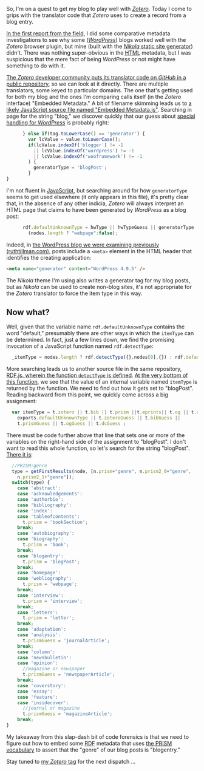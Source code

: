 <!--
.. title: What Zotero Wants From My Blog
.. slug: what-zotero-wants
.. date: 2018-04-27 05:33:37 UTC-05:00
.. tags: zotero, nikola, wordpress, metadata, html, microblogging, rdf, prism, javascript
.. category: 
.. link: 
.. description: Digging into Zotero translator code for embedded metadata to figure out what makes it decide something is a blog post.
.. type: text
-->

So, I'm on a quest to get my blog to play well with [_Zotero_](https://zotero.org). Today I come to grips with the translator code that _Zotero_ uses to create a record from a blog entry.<!-- TEASER_END -->

[In the first report from the field](/posts/2018/04/blogs-work-zotero/), I did some comparative metadata investigations to see why some ([_WordPress_](https://wordpress.org/)) blogs worked well with the _Zotero_ browser plugin, but mine (built with the [_Nikola_ static site generator](https://getnikola.com)) didn't. There was nothing super-obvious in the <abbr title="HyperText Markup Language">HTML</abbr> metadata, but I was suspicious that the mere fact of being _WordPress_ or not might have something to do with it.

[The _Zotero_ developer community puts its translator code on _GitHub_ in a public repository](https://github.com/zotero/translators), so we can look at it directly. There are multiple translators, some keyed to particular domains. The one that's getting used for both my blog and the ones I'm comparing calls itself (in the _Zotero_ interface) "Embedded Metadata." A bit of filename skimming leads us to [a likely JavaScript source file named "Embedded Metadata.js"](https://github.com/zotero/translators/blob/master/Embedded%20Metadata.js). Searching in page for the string "blog," we discover quickly that our guess about [special handling for _WordPress_](https://github.com/zotero/translators/blob/beb41ffeb07290e8937a0b99d313a868783487ab/Embedded%20Metadata.js#L272) is probably right:

```javascript
      } else if(tag.toLowerCase() == 'generator') {
        var lcValue = value.toLowerCase();
        if(lcValue.indexOf('blogger') != -1
          || lcValue.indexOf('wordpress') != -1
          || lcValue.indexOf('wooframework') != -1
        ) {
          generatorType = 'blogPost';
        }
}
```

I'm not fluent in [JavaScript](https://en.wikipedia.org/wiki/JavaScript), but searching around for how ```generatorType``` seems to get used elsewhere (it only appears in this file), it's pretty clear that, in the absence of any other indicia, _Zotero_ will always interpret an HTML page that claims to have been generated by _WordPress_ as a blog post:

```javascript
      rdf.defaultUnknownType = hwType || hwTypeGuess || generatorType || 
        (nodes.length ? "webpage":false);
```

Indeed, in [the WordPress blog we were examining previously (ruthtillman.com)](http://ruthtillman.com/blog/), posts include a ```<meta>``` element in the HTML header that identifies the creating application:

```html
<meta name="generator" content="WordPress 4.9.5" />
```

The _Nikola_ theme I'm using also writes a generator tag for my blog posts, but as _Nikola_ can be used to create non-blog sites, it's not appropriate for the _Zotero_ translator to force the item type in this way.

## Now what?

Well, given that the variable name ```rdf.defaultUnknownType``` contains the word "default," presumably there are other ways in which the ```itemType``` can be determined. In fact, just a few lines down, we find the promising invocation of a JavaScript function named ```rdf.detectType```:

```javascript
  _itemType = nodes.length ? rdf.detectType({},nodes[0],{}) : rdf.defaultUnknownType;
```

More searching leads us to another source file in the same repository, [RDF.js. wherein the function ```detectType``` is defined](https://github.com/zotero/translators/blob/beb41ffeb07290e8937a0b99d313a868783487ab/RDF.js#L263). [At the very bottom of this function](https://github.com/zotero/translators/blob/beb41ffeb07290e8937a0b99d313a868783487ab/RDF.js#L722), we see that the value of an internal variable named ```itemType``` is returned by the function. We need to find out how it gets set to "blogPost". Reading backward from this point, we quickly come across a big assignment:

```javascript
  var itemType = t.zotero || t.bib || t.prism ||t.eprints|| t.og || t.dc || 
    exports.defaultUnknownType || t.zoteroGuess || t.bibGuess || 
    t.prismGuess || t.ogGuess || t.dcGuess ;
```

There must be code further above that line that sets one or more of the variables on the right-hand side of the assignment to "blogPost". I don't want to read this whole function, so let's search for the string "blogPost". [There it is](https://github.com/zotero/translators/blob/beb41ffeb07290e8937a0b99d313a868783487ab/RDF.js#L633):

```javascript
  //PRISM:genre
  type = getFirstResults(node, [n.prism+"genre", n.prism2_0+"genre",
    n.prism2_1+"genre"]);
  switch(type) {
    case 'abstract':
    case 'acknowledgements':
    case 'authorbio':
    case 'bibliography':
    case 'index':
    case 'tableofcontents':
      t.prism = 'bookSection';
    break;
    case 'autobiography':
    case 'biography':
      t.prism = 'book';
    break;
    case 'blogentry':
      t.prism = 'blogPost';
    break;
    case 'homepage':
    case 'webliography':
      t.prism = 'webpage';
    break;
    case 'interview':
      t.prism = 'interview';
    break;
    case 'letters':
      t.prism = 'letter';
    break;
    case 'adaptation':
    case 'analysis':
      t.prismGuess = 'journalArticle';
    break;
    case 'column':
    case 'newsbulletin':
    case 'opinion':
      //magazine or newspaper
      t.prismGuess = 'newspaperArticle';
    break;
    case 'coverstory':
    case 'essay':
    case 'feature':
    case 'insidecover':
      //journal or magazine
      t.prismGuess = 'magazineArticle';
    break;
}
```

My takeaway from this slap-dash bit of code forensics is that we need to figure out how to embed some <abbr title="Resource Description Framework">RDF</abbr> metadata that uses [the <abbr title="Publishing Requirements for Industry Standard Metadata">PRISM</abbr> vocabulary](https://www.idealliance.org/specification/prism) to assert that the "genre" of our blog posts is "blogentry."

Stay tuned to [my _Zotero_ tag](/categorios/zotero) for the next dispatch ...
